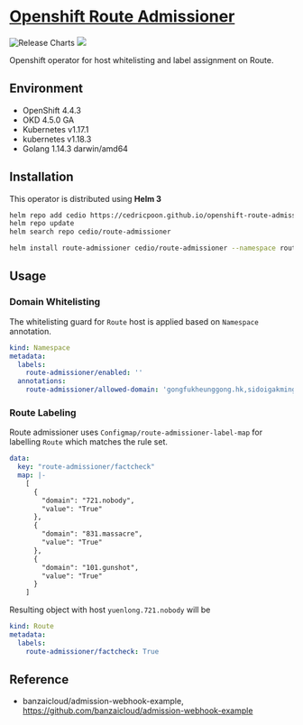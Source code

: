 # [Openshift Route Admissioner](https://github.com/cedricpoon/openshift-route-admissioner)
![Release Charts](https://github.com/cedricpoon/openshift-route-admissioner/workflows/Release%20Charts/badge.svg)
[![](https://img.shields.io/docker/cloud/build/cedricpoon/route-admissioner)](https://hub.docker.com/repository/docker/cedricpoon/route-admissioner)

Openshift operator for host whitelisting and label assignment on Route.

## Environment
- OpenShift 4.4.3
- OKD 4.5.0 GA
- Kubernetes v1.17.1
- kubernetes v1.18.3
- Golang 1.14.3 darwin/amd64

## Installation
This operator is distributed using **Helm 3**
```sh
helm repo add cedio https://cedricpoon.github.io/openshift-route-admissioner
helm repo update
helm search repo cedio/route-admissioner

helm install route-admissioner cedio/route-admissioner --namespace route-admissioner-operator
```

## Usage
### Domain Whitelisting
The whitelisting guard for `Route` host is applied based on `Namespace` annotation.
```yaml
kind: Namespace
metadata:
  labels:
    route-admissioner/enabled: ''
  annotations:
    route-admissioner/allowed-domain: 'gongfukheunggong.hk,sidoigakming.now'
```
### Route Labeling
Route admissioner uses `Configmap/route-admissioner-label-map` for labelling `Route` which matches the rule set.
```yaml
data:
  key: "route-admissioner/factcheck"
  map: |-
    [
      {
        "domain": "721.nobody",
        "value": "True"
      },
      {
        "domain": "831.massacre",
        "value": "True"
      },
      {
        "domain": "101.gunshot",
        "value": "True"
      }
    ]
```
Resulting object with host `yuenlong.721.nobody` will be
```yaml
kind: Route
metadata:
  labels:
    route-admissioner/factcheck: True
```

## Reference
- banzaicloud/admission-webhook-example, https://github.com/banzaicloud/admission-webhook-example
